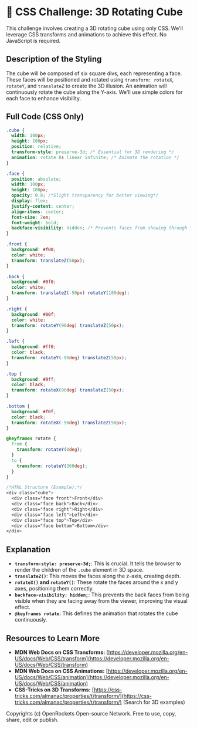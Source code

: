 # 🐞 CSS Challenge:  3D Rotating Cube


This challenge involves creating a 3D rotating cube using only CSS. We'll leverage CSS transforms and animations to achieve this effect.  No JavaScript is required.


## Description of the Styling

The cube will be composed of six square divs, each representing a face.  These faces will be positioned and rotated using `transform: rotateX`, `rotateY`, and `translateZ` to create the 3D illusion.  An animation will continuously rotate the cube along the Y-axis.  We'll use simple colors for each face to enhance visibility.

## Full Code (CSS Only)

```css
.cube {
  width: 100px;
  height: 100px;
  position: relative;
  transform-style: preserve-3d; /* Essential for 3D rendering */
  animation: rotate 8s linear infinite; /* Animate the rotation */
}

.face {
  position: absolute;
  width: 100px;
  height: 100px;
  opacity: 0.8; /*Slight transparency for better viewing*/
  display: flex;
  justify-content: center;
  align-items: center;
  font-size: 2em;
  font-weight: bold;
  backface-visibility: hidden; /* Prevents faces from showing through */
}

.front {
  background: #f00;
  color: white;
  transform: translateZ(50px);
}

.back {
  background: #0f0;
  color: white;
  transform: translateZ(-50px) rotateY(180deg);
}

.right {
  background: #00f;
  color: white;
  transform: rotateY(90deg) translateZ(50px);
}

.left {
  background: #ff0;
  color: black;
  transform: rotateY(-90deg) translateZ(50px);
}

.top {
  background: #0ff;
  color: black;
  transform: rotateX(90deg) translateZ(50px);
}

.bottom {
  background: #f0f;
  color: black;
  transform: rotateX(-90deg) translateZ(50px);
}

@keyframes rotate {
  from {
    transform: rotateY(0deg);
  }
  to {
    transform: rotateY(360deg);
  }
}

/*HTML Structure (Example):*/
<div class="cube">
  <div class="face front">Front</div>
  <div class="face back">Back</div>
  <div class="face right">Right</div>
  <div class="face left">Left</div>
  <div class="face top">Top</div>
  <div class="face bottom">Bottom</div>
</div>
```

## Explanation

* **`transform-style: preserve-3d;`**: This is crucial. It tells the browser to render the children of the `.cube` element in 3D space.
* **`translateZ()`**: This moves the faces along the z-axis, creating depth.
* **`rotateX()` and `rotateY()`**: These rotate the faces around the x and y axes, positioning them correctly.
* **`backface-visibility: hidden;`**: This prevents the back faces from being visible when they are facing away from the viewer, improving the visual effect.
* **`@keyframes rotate`**: This defines the animation that rotates the cube continuously.


## Resources to Learn More

* **MDN Web Docs on CSS Transforms:** [https://developer.mozilla.org/en-US/docs/Web/CSS/transform](https://developer.mozilla.org/en-US/docs/Web/CSS/transform)
* **MDN Web Docs on CSS Animations:** [https://developer.mozilla.org/en-US/docs/Web/CSS/animation](https://developer.mozilla.org/en-US/docs/Web/CSS/animation)
* **CSS-Tricks on 3D Transforms:** [https://css-tricks.com/almanac/properties/t/transform/](https://css-tricks.com/almanac/properties/t/transform/) (Search for 3D examples)


Copyrights (c) OpenRockets Open-source Network. Free to use, copy, share, edit or publish.

